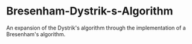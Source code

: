 # Bresenham-Dystrik-s-Algorithm
An expansion of the Dystrik's algorithm through the implementation of a Bresenham's algorithm.
